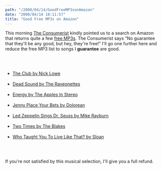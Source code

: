 ```yaml
---
path: "/2008/04/14/GoodFreeMP3sonAmazon" 
date: "2008/04/14 18:11:57" 
title: "Good Free MP3s on Amazon" 
---
```

<p>This morning <a href="http://consumerist.com/379253/morning-deals">The Consumerist</a> kindly pointed us to a search on Amazon that returns quite a few <a href="http://www.amazon.com/s/ref=sr_f2_all?tag2=slickdeals&amp;tag=slickdeals&amp;ie=UTF8&amp;sort=price&amp;rh=i%3Adigital-music%2Ci%3Adigital-music-track">free MP3s</a>. The Consumerist says <q>No guarantee that they'll be any good, but hey, they're free!</q> I'll go one further here and reduce the free MP3 list to songs I <strong>guarantee</strong> are good.</p><br><ul><br><li class="haudio"><a href="http://www.amazon.com/The-Club/dp/B000S4G1QA/" rel="payment"><span class="audio-title">The Club</span> by <span class="contributor hcard"><span class="org fn">Nick Lowe</span></span></a></li><br><li class="haudio"><a href="http://www.amazon.com/Dead-Sound/dp/B0013IUTDG/" rel="payment"><span class="audio-title">Dead Sound</span> by <span class="contributor hcard"><span class="org fn">The Raveonettes</span></span></a></li><br><li class="haudio"><a href="http://www.amazon.com/Energy/dp/B000TGGTIC/" rel="payment"><span class="audio-title">Energy</span> by <span class="contributor hcard"><span class="org fn">The Apples In Stereo</span></span></a></li><br><li class="haudio"><a href="http://www.amazon.com/Jenny-Place-Your-Bets/dp/B000QP42IU/" rel="payment"><span class="audio-title">Jenny Place Your Bets</span> by <span class="contributor hcard"><span class="org fn">Dolorean</span></span></a></li><br><li class="haudio"><a href="http://www.amazon.com/Led-Zeppelin-Sings-Dr-Seuss/dp/B000QQ2RAE/" rel="payment"><span class="audio-title">Led Zeppelin Sings Dr. Seuss</span> by <span class="contributor hcard"><span class="org fn">Mike Rayburn</span></span></a></li><br><li class="haudio"><a href="http://www.amazon.com/Two-Times/dp/B000UG76N8/" rel="payment"><span class="audio-title">Two Times</span> by <span class="contributor hcard"><span class="org fn">The Blakes</span></span></a></li><br><li class="haudio"><a href="http://www.amazon.com/Who-Taught-Live-Like-That/dp/B000S3DQUU/" rel="payment"><span class="audio-title">Who Taught You To Live Like That?</span> by <span class="contributor hcard"><span class="org fn">Sloan</span></span></a></li><br></ul><br><p>If you're not satisfied by this musical selection, I'll give you a full refund.</p><br>